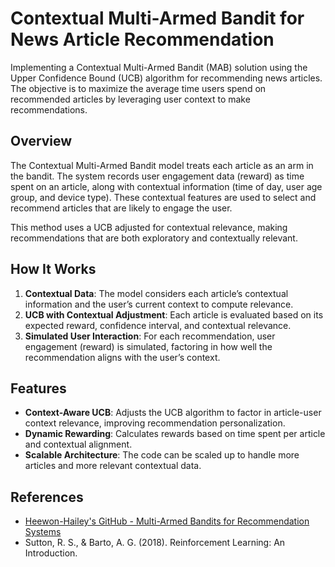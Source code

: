 # Contextual Multi-Armed Bandit for News Article Recommendation

Implementing a Contextual Multi-Armed Bandit (MAB) solution using the Upper Confidence Bound (UCB) algorithm for recommending news articles. The objective is to maximize the average time users spend on recommended articles by leveraging user context to make recommendations.

## Overview

The Contextual Multi-Armed Bandit model treats each article as an arm in the bandit. The system records user engagement data (reward) as time spent on an article, along with contextual information (time of day, user age group, and device type). These contextual features are used to select and recommend articles that are likely to engage the user.

This method uses a UCB adjusted for contextual relevance, making recommendations that are both exploratory and contextually relevant.

## How It Works

1. **Contextual Data**: The model considers each article’s contextual information and the user’s current context to compute relevance.
2. **UCB with Contextual Adjustment**: Each article is evaluated based on its expected reward, confidence interval, and contextual relevance.
3. **Simulated User Interaction**: For each recommendation, user engagement (reward) is simulated, factoring in how well the recommendation aligns with the user’s context.

## Features

- **Context-Aware UCB**: Adjusts the UCB algorithm to factor in article-user context relevance, improving recommendation personalization.
- **Dynamic Rewarding**: Calculates rewards based on time spent per article and contextual alignment.
- **Scalable Architecture**: The code can be scaled up to handle more articles and more relevant contextual data.

## References

- [Heewon-Hailey's GitHub - Multi-Armed Bandits for Recommendation Systems](https://github.com/Heewon-Hailey/multi-armed-bandits-for-recommendation-systems)
- Sutton, R. S., & Barto, A. G. (2018). Reinforcement Learning: An Introduction.

